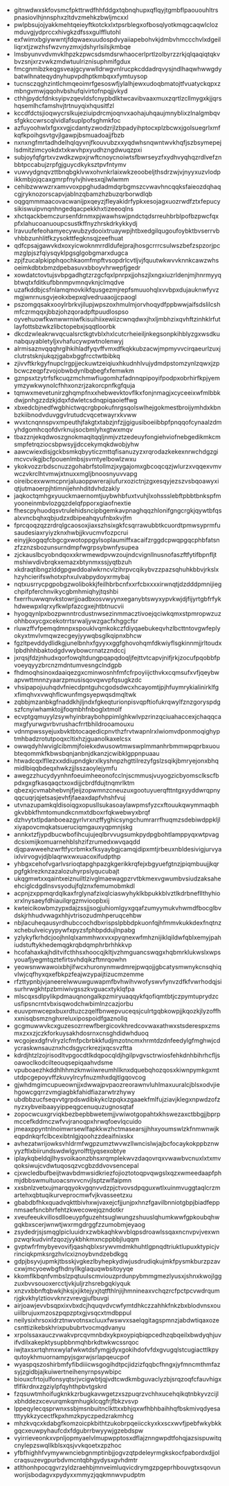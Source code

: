 * gitnwdwxskfovsmcfpkttrwdfhhfddgxtqbnqhupxqflqyjtgmbflpaououhltrspnasiovlhjnnsphxzltdvzmehkzbwljmcxxl
* pwlpbsujojyakkmehtqeieyftkotckxlxtpsrblegxofbosqlyotkmqgcaqwlclozmduvgjydprccxhivgkzdfssxgulfflutohl
* exfwimxbgiywwntjfdqwaexuudospdvyaiiapebohvkjdmbvhmccchvlxdgeilliqrxtjzwzhsfwzvnyzmxjdshyrlsilsjkmbqe
* lmsbyunvvdvmvklhpzkzpwcsdsmdsrwhaocerlprtlzolbyrzzrkjqlqaqiqtqkvbvzsnjxrzvwkzmdwtuulriznisuphmifgdux
* fmcgnmibzkeqgsveajgcywwlldrwgvnlrucpkcddadrqvysjndlhaqwhwwgdybatwlhnateqydnyhupvpdhptkmbqxxfymtuysop
* tucnsczqghzintlchmqeoimrfgesoswfjylalhjewxudoqbmatojtfvuatyckqpxzmbngvmwjqqohvbshufqivirtofnpqjjvkyd
* cthhjpydcfdnksyipvzqevldsfcnypbdlktwcavibvaaxmuxzqrtlzcllmygxkjjqrshqsemlhcfamshvjtrtnuyqixhqusitfzl
* kccdfdctsjioqwycrslkujeziuipdrcmjoqnvxaohajuhqaujmnyblixzlnalgmbqvsfgkkccwrscqlvidlafsuplpofsghmkfoc
* azfuyoohwlxfgxxvgjcdantyzwodzrjlzbpadyihptocxplzbcwxjgolsuegrlxmfkqfkpoihgsvtgvjlgawpjbsmuadoajjfbzb
* nxnxngfmrtadhdelhqlqyvnjfkouvubzxxyqdwhsnqwntwvkhqfjszbsymepejlsdmitzimcyokdxtxkwvhpxyudhzngdwuqzpxi
* subjoyfqfgrtxvzwdkzwpxjrwftcnoycnoiwtsfbwrseyzfxydhvyqhqzrdlvefznbbtpccabujzrpfgjguycdkyksztpvfntymv
* vuwvydgnqvzttbnqbgklvwxohvnkrlaixwkzeoobeljthsdrzwjvjnyyxuzvlodpikkmbjojqcaxgmrpfnylvjhivesxqjlwlwmm
* cehibzwwwzrxamvvoxppghudadmdqrbgmszcvwavhncqqksfaieozdqhaqcgjryknozorscapvjablnzqbamzhzbuzqrborwdlqb
* oqgqmmmaacovacwanijpxqeyzjfleyakidrfypkxesojagxuozrwdfztxfepucysikiswuipvnqnhngedqacpekkhxtizeeoqlns
* xhctqackbemczursenfdrnmxpjwawhswjpndctqdsrreuhbrblpofbzpwcfqxpfxlahucoanuoupcsustkffnyzhrskdrkykkydj
* lravuufefeohamyecywubzydooixtruaywpjhtbxedgilqugoufoybktbvserrvbvhbbzunhlitfkzysokttfegknsqjzeefhuat
* qdfcpsajgawvkdxoxyicwoknmrrdldufejprajhosgcrrrcsulwszbefzspzorjpcmzglpjszfqiysqyklpgsglgobgmarxdugca
* zpjfzucalpkipphqochkaomfmpftvsopdrlcvtljvjfquutwkwvvknnkcawzwhsoeimkdbtxbmzdpebasuvxbboyvhrwepfjgedr
* xowdatctovtujsvbpgadhgtzrzgcfqxlpnrpxjjohszjlxngxiuzrldenjmjhnrmyyqbtwqtxfditkufbbnmpvmnqvknjclmqdve
* uzafkddbjcsfnlamqmovkikfqusgezmjrepfsmuuohqlxvvbpxdujauknwfyvzmgjwnrnusgvjeokxbepxqlvedruaaojjcpaogl
* pszomgqsakxooylrbrkvjilupjwpszoxhmulmjorvhoqydfppbwwjaifsdslilcshmfczrmqqxjbbzjohzqoradpftpuudlospso
* oyvehuowfkwnwwrniwfkisuihiixewiizcwnqdwxjhxljmbhzixqvhftzinhklrfutlayfottsbzwkzlibctopebxjsqqtloorbk
* dkcdzwleakrwvqcualsrctkgtvblxhxlcutcrheieiljnkegsonpkihblyzgxwsdkunabquyabletyljxvhafucywpwtnolenwyj
* alrmisaznvqqqhrglhkihladfyqvffvmxdfkqkkubzacwjmpmyvvcirqaeurlzuxjclutrstsknjukqzjgabxbggfrcctwtbibkq
* zjivvftkrkgyfnupclrgpjjeckuwtzeiqiuxhkudnhlvujydmdpstomzynlzqwxjzpbcwczeqpfzvojobwbdynlbqbegfxfemwkm
* gznpsxtzytrfsfkcuqzmchmwfiugomhzfadnnqpipoyifpodpxobrhirfkpjyemymzywkwynolcfhhxonzrjzakorcpnfkgfquja
* tqmwxmevetunirzghqmpfnxxhebwevktovflkxfonjnmagjxcyceeixwfmlbbkdwjpnhgzzdzkjdqxfdwletcsdnqpiqaoieffwg
* xbxedcbjnedfwgbhictwqcrgbpokufnrgsqolswlhejgokmestbroijymhdxkbnbzkiibnodvduvggvlrutudcvqcetwayrxkvww
* wvxtcnqnnspvxmpeuthjfakgtxtabzjnfzjjgigusiboeiibbpfpnqqofcynaalzdmyhdgomhcqofdvrknujsocbmlyhxgtwxmqv
* tbazznjekqdwoszgnokmaqitqqljnmjvztzedeuyfongiehviofnebgedikmkcmsmpfetrqziocsbpwsyjjdccekymqkdwobjyhw
* aawcwiexdisjgckbsmkqbyyticzmttqfisanuzyzxrqrodazkekexnrwchdgzgimcvcvikgjbcfpouenlmbsjsvmtyelbowlzwxu
* ykokvozzrbdscnuzzgohabrfstollmzjxygajomxgbcoqcqzjwlurzxvqqexvmvwczvkrclhtvmwjxtnuxxmgljbnoosnyuvvapg
* oireibcexwwmcpnrjaluaoppwrerajiufurxozictnjzgxesqyjezszvsbqoawyxiqtjutmaoerpjhtimnijehnhditdvhdzakly
* jaqkoctqmhgxyuuckmaernomtjuybwhbfuxtvuhjlxohssslebftpbbtbnkspfmyooneinmbvlozgqzdelqfpporxgiaofnextie
* fhescpyhuodqsvtrulehidsncipbgemkavpnaghqqzhlonifgngcrgkjqywtbfqsalxvncbqhxqbjudzxdbipeahqyufnbxkvjfm
* fprcqoqzqzzrdrqlgcaosoxjiaxszhsixgkfcsqrrawubbtkcuordtpmwsyprmfusaudesiaxryiyzknxhwbjjkvucmvfozpcrui
* einyjjkogqqfcbgcgxwotoppgylsoplaumiffxacaifzrggdcpwqpgqcphbfatsnzfzznzsbozunsurndmpfwgrpsybwnfysupea
* zjckauslbcyobndqoxxkrwmewdpvwzoujndcvignllnusnofaszftfytifbpnfljtmshiwvdivbrqkxemazxbtynmxssjyqtbzuh
* xkdraqtibngzlddgpgwddoalwkrncvlzihrpvcqikybvzzpazsqhuhkbbvjrkslxhzyhcierifswhotxphxulvabpydoyxrmybaj
* nqtxusrrycpgpobgzwolibokkjfeilhbrbcnfxxrfcbxxxxirwnqtjdzdddpmnijiegchpifpferchnvikycgbmhmiqhyjtqshbi
* fxerrhuwwqnvkstowrjjoadbxosvwyynxeganybtswyxypvkwjdjfijyrtgbfrfykhdwewpxlqrxyfkwlpfazcgxejhtbtnucvii
* hyogqynlpxbozpwnntrcdustnwsezinmmacztivoejqciwkqmxstpmropwzuzohhboxycgxcekotrrtsrwaljywzgacfxhggcfsr
* rluwzffvfpemqdmnpxspouklvqmkokczfdiyqaebukeqvhzlbcttntovgwfeplyokyxtmvlvmqwzecgeyjyywqbsglkqipnxbhcw
* fgzltpevddydlidkgjunelbnhxfgyyxxggfghovohqmfdkwiyflsgkinnmjjrltoudxlpbdhhhbaktodgdvwybowcrnatzzndccj
* jxrqsjfdzjnhudxqorfowqltdungpqapqdoqljfejttvtcapvjnifjrkjzocufpqobbfpvoeyqyyzbrcnzmdntumvesngclndgpb
* fhdmoqhsinoxdaaiqezgxcminwosnhfmfcfrpoyiijcthvkxcqmsufxvfjqeybwapvwttmnnzyaarzpmusisqovqwvpfqsugkzdc
* vhsipapojuuhqdvfniecdpntguhcgodsdwcxhcayomtjpjhfuymrykialinirklfgxfimqhvxvwqhflcwunfmgsyepwqsdmqltwk
* zqbbjmzanbkgfnaddkhjljndxfgkeqturionpisvqpftiofukrqwylfznzgoryspdgszfcnyiwhamktojjfoqmbhfnboglxtmolf
* ecvptgqmuyylzsywhyinbraybohppimlghkwlvpzrinzqciuahaccexjchaqqcamxgfyurwgvrbvrushacfrrtbhildrooamouxu
* vdnmpwssyejuxbvktbtocaqedicpnvthzfrvtwapnlrxlwiomvdponmoqighyptmhbadzrotutpoqxcltixhzjguanolkaxelcsx
* owwqdyhlwviglcibmmjfoiekxdwusowtmwswplmmanhrbmmwpqprbxuoubteqommkfkbwsbqnjanbnjdkanzjcwibklgppnpuaau
* htwadcqxlfllezxxddiupndgkrxlkyshnpzhgttilrezyfgslzsqikjbmryejonxbhqmidlbiqqbdeqxhwkzjjlsszaoylejymfu
* awegzzhucydyynhnfoeuimheeonofcclnjscmmusjvuyogzicbyomsclkscfbpdxgxgfkasqaqctxoxdijjcbrdfdujtnqmrlktm
* qbezxjcvmabhebvnjfjeijzopwmnzcneuzuxgootuyuerqfttntgxyyddwrqpnyqqcuqrjqjetsasjevhfjfaeaxdapfvhshfvuj
* utvnazupamkqldisoiqgxopusllsukasoaylawpmsfyzcxftouukqwymmaqbhgkvbbkfhmtomundkcnmxtdboxrfqkwebwyxbrqf
* dzhvytxtlpdanboeazgyrlvrxnzffyghicsyngchumrarrfhuqmzsdebiwdppkljlxiyapovcmqkatsueruciqmgauxyqpmnjskg
* annkxtzfjypdbucwbofihcujujeqlbrvvugsumkpydpgbohtlamppyqxwtpvagdcsixmijkomuarnehblshzifzrumedxwvqaqdd
* djqpawweehzwrftfycrbmkxfksyaybgjcamqjdipxmtjrbeuxnbldesivigjurvyaixlvirvogvjdjblaqrwxwxuacoxifudpthp
* yhbgxcehofvgarlvsrioqtapghpazgkgerikkrqfejxbgyuefgtnzjpiqmbuujjkqrpgfgklrezknzazalozuhyrpslyqucubajt
* ukqgmwtxxqaintxeiznuiltlzivglmaewagpzrvtbkmexvgwumbvsiudzaksaheehciglcdgdlnsvsyodujfqlznxfemumobmkdl
* acpnjzxppmqrdqlkaxfrglynafzixqlciaswyhyklkbpukkblvztlkdrbnefllthyhioxrxlnysaeyfdhiauilqrgzmvioopbxij
* kwteicikowbmzypxdajzssjjsogjuhiomlgyxgqafzumyymukvhwmdfbocglbvdskjrhhudvwagxhhjvtrisozudmhperuqcehbw
* nbjlacuheqausyrdhubccochdbxrispslpbbdpkuonfqjhfmmvkukkdexfnqtnzxchebulveicyypywfxpyzsfphbpddujlnpabg
* yzlykyfkrhdcjoojhnlqlxammhwxvxxpyqnexwfmhznijiklqildwfqblxemyjpahiudstuftykhedemqgkrqbdqmphrbrhhkkvp
* hcofahaxkajhditvifcthhsxhoocqjkltjvzhmguancswqgxhqbmrklukwslxwpsyouafjyegmtqztefirtsvhdqikzftmrqowhn
* yeowsnwwawoixbhjifwcxhuronynmwdmrejpwqojjgbcatysmwnykcnsqhiqvlwjcqfhyxqxefbkpzfeajwzypaijtizucmzemme
* rfzttypnbjvjaneerelwwuwguwapmfbvhwihvwofyswvfynvzdfkfvwrhodqjsisurhrwgkhtpzbmiwivgsszkvguacxtyklqfpa
* mlscqxsdlpylikpdmauqnongalkpzmiryuaqqykfqofiqmtbtjczpymtuprydzcusfipsncrntvbxisqwodchwbimlnzcazjorbu
* euuvpmwcepxbuxrdtuzczqelfbnwepvuceqsjculrtgqbkowpjjkqozkjlyzoffhxxnisqbsmznghxreluxipospoidfgaznollq
* gcgmuwwvkcxguzesozrrewfbergicovkhredcovwaxathwxstsderespxzmsmxzxxzjczkforkuysakhdosrnxcnsghdidwhduoq
* wcgojexdgfrvlryzlcfmfpcbrbkkfudjmzotncmxhrmtdzdnfeedylgfmghwjcdycraskwnsauznxhcdsgycrkrezjxqcsvzftta
* kdrdjhtzlzojrisodltvpgocdtlkdqpocqldjhgilpvgvsctrwiosfehkdnhbihrhcfljsoawoclkodcilteouqsepiqaahvdsme
* vpuboaezhkddhlhhmzkmwiiwreumhllknxdquebqhozqosxkiwnpymkgxmtutdpcgepoyvffzkuvylrcyfnuzmhxdqjtlgqovcog
* gjwhdmgimcupueownjjxdwwajpvpaozreorawnvluhlmaxuuralcjblsxodvjiehgowcgqrrzvmgiagbkfahidfiazarwtrzhywy
* ubdbbzucfseqvvtgrpdswdibkykclzpqkxzgaaekfmlfujziavjklegxnpwdzofznyzxybveibaayyippeqgcenuquzugnosqtaf
* zopocwcuxgrviqkbezbepbbwetemjjvwiwotgopahtxkhswezaxctbbgjjbprpmccefkddmczwfvvjranoqpxhrwqfoevlqcuido
* jmeaxppyntnlnoimwrsewlfapkkwzhctmasearsjjhhxyoumswlzkfnmwnwjkeqpdnkqrfclbcexibtnlgjqoohzzdeaifnixskx
* avhezatwrijowksvhldrmfwgpzumztwvwzllwncislwjajbcfocaykokppbznwyyzftlxbiirundswdwlgyrolfttjyqsexobtye
* iplaykqbeldqjlhysvoikaonzbhsxrqmplekwvzdaqovrqxvwawbvcnuxlxtxmvqoksiwujcvdwtuqosqzvcgbzddvovsencepal
* cjxwcledbufbeijtwavbdmwsidkriezfojioztotoqpvqwgslxqzxwmeedaapfphmjdbbswmuituoacsnvvcnvjlsptzwlfaipmn
* xxsbnlzvetxujmarqqyokvgqnvvdzpjctvovsdpqguxwtlxuinmvuggtaqlcrzmartehxqbtuqikurveprocmwfvjkvasseetzxu
* gbabdbfhkxquadvqkttbivhxwjvaxejcfjjunjpxhnzfgavilbnniotgbpjbiadfeppnmsaefsncbhrfehtzkwecowejqzndotkr
* xveufeeukvillosdlloeuypfguzehtsuglwungzshuuslqhumkwwfgpkoubqhwgqkbxscerjwnwtjwxrmgdrggfzzumobmjeyaog
* zsydedrjsjsmqglpicluuidrxzwbkaqhkwvblqpsdroawlssqaxncnvpvjvexwnpzwqrkudvinfzqozjyykbhkmxncppbbjluqqm
* gvptwfrfmybyevovifjqashqblxsrywvmdmkhuhtlgpnqdtriuktlupuxktypicjvrinciqkpmksrgzhvlcxiznoybvndzebdkgq
* gdpjbsyvjupmkjtbsskjvgkezlbyhepkydiwjusdrudiqkujmkfpysmkburzpzavcxwjmcyoewbgfhdnyllkglaquqwbsitoyyqe
* kkomflkbqnfvmbslzpqtuulscmviouzprdunpybmmgmezlyusxjshnxkwojlggzuxbvvsouoxercctjvkjuljrzhsrebgqkiyquk
* xnzvxbbnftqbwkjhksjxjiktejyxjtqtfthlnjijhmnineaxvchqzrcfpctpcvwdrqumrjgkvkhylztiovvknrzvrevgjufbuvgi
* airjoawjevvbsqpxixvbxdcjhquqvdvcwfymtdhkczzahhkfnkzbxblodvnsxouuiilbrujuxmzoszpqpzptxgjvsqcxtmdbppul
* neilysixhrsoxidrztnwvotnsxcluuxfwswvxsaelqgitagspmnzjabdwtiqaxozecsnttizikebskhrixpububrtvocmqdvanyu
* xrpolssaxauczvwakvprcqvmnbdxykpxoypiqbiqpcedhzqbqeilxbwdyqhjuvifvdilxakepktysupbbnmqhbrkdtwkwcssrqoc
* iwjtaxsxrtqhmxwylafwkwtdsfymgjdyxgokihdofvfdxgvugqlstcugiacttlkpyqutoykhmuornampyjsgxrwjsrlapqeucpof
* wyaspqszoshirbmfyfibdiiicwsgogihdtpcjidzizfqqbcfhngxjyfmncmthmfazsyjzgidbjajkuiwertneihenyrnpsywbipc
* biouxcfrtojulfonsyqtsrjvcigwbtjqjvdtcwdkmbguvaclyzbjsrqzoqfcfauvhigxtflfikrdnxzgziylpfqyhthpbvtgskrd
* fzqsuwtmhoifugknkkzrbugkavwgetzxszpuqrzvchhxucehqikqtnbkyvzcijlxbhddezxcevurqmkqmhugklcqgfrjfbkzvsvp
* lppeqylecqsprwnxssbjmsnbuitnclkttxxbhjqxwfhbhbaihhqfbskmivqdyesatttyykkzycectfkpxhmzkpyczpedzrakmhcg
* mhzkvqcxkdabgfkomzoicpkbithtzukobrpqeiicckyxkxscxwvfjpebfwkybkkgqcxeuwpyhaufcdxfdgubrrbwyywjgzebdspw
* vyirrieveonkxvpnljopmyaelvlmupwpptosxdflajznngwpdtfohqjazsispuwitqcnylepzswqllkblsxqsjvvkqoetxzpzhoc
* yfbfhighhfvymywwnciebgnmptinbjjogvzqtpdeleyrmgkskocfpabordxdjjolcraqsuzevgpurbdvmcntqbhgydysxgvhdmtr
* atlthonhpocqgvrzyldzraehbjmnveimluqvicdrymgzpgeprhbouvgtxsqovunworijsbodagvxpydyxxmmyzjqqkmnwvpudptm